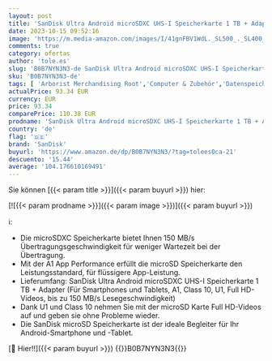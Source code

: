 ```yaml
---
layout: post
title: 'SanDisk Ultra Android microSDXC UHS-I Speicherkarte 1 TB + Adapter  Für Smartphones und Tablets  A1  Class 10  U1  Full HD-Videos  bis zu 150 MB/s Lesegeschwindigkeit '
date: 2023-10-15 09:52:16
image: 'https://m.media-amazon.com/images/I/41gnFBV1WdL._SL500_._SL400_.jpg'
comments: true
category: ofertas
author: 'tole.es'
slug: 'B0B7NYN3N3-de SanDisk Ultra Android microSDXC UHS-I Speicherkarte 1 TB +...'
sku: 'B0B7NYN3N3-de'
tags: [ 'Arborist Merchandising Root','Computer & Zubehör','Datenspeicher','Externe Datenspeicher','Micro SD Speicherkarten','PC','Self Service','Special Features Stores','Speicherkarten','a4cbee59-f823-40fe-831a-7de64f655f6f_0','a4cbee59-f823-40fe-831a-7de64f655f6f_6301','sandisk','🇩🇪', ]
actualPrice: 93.34 EUR
currency: EUR
price: 93.34
comparePrice: 110.38 EUR
prodname: 'SanDisk Ultra Android microSDXC UHS-I Speicherkarte 1 TB + Adapter  Für Smartphones und Tablets  A1  Class 10  U1  Full HD-Videos  bis zu 150 MB/s Lesegeschwindigkeit '
country: 'de'
flag: '🇩🇪'
brand: 'SanDisk'
buyurl: 'https://www.amazon.de/dp/B0B7NYN3N3/?tag=tolees0ca-21'
descuento: '15.44'
average: '104.176610169491'
---
```


Sie können [{{< param title >}}]({{< param buyurl >}}) hier:

[![{{< param prodname >}}]({{< param image >}})]({{< param buyurl >}})

ℹ️:

- Die microSDXC Speicherkarte bietet Ihnen 150 MB/s Übertragungsgeschwindigkeit für weniger Wartezeit bei der Übertragung.
- Mit der A1 App Performance erfüllt die microSD Speicherkarte den Leistungsstandard, für flüssigere App-Leistung.
- Lieferumfang: SanDisk Ultra Android microSDXC UHS-I Speicherkarte 1 TB + Adapter (Für Smartphones und Tablets, A1, Class 10, U1, Full HD-Videos, bis zu 150 MB/s Lesegeschwindigkeit)
- Dank U1 und Class 10 nehmen Sie mit der microSD Karte Full HD-Videos auf und geben sie ohne Probleme wieder.
- Die SanDisk microSD Speicherkarte ist der ideale Begleiter für Ihr Android-Smartphone und -Tablet.

[🛒 Hier!!]({{< param buyurl >}})
{{<world>}}B0B7NYN3N3{{</world>}}
